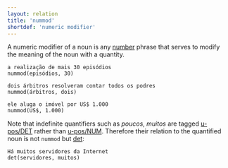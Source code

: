 ```yaml
---
layout: relation
title: 'nummod'
shortdef: 'numeric modifier'
---
```


A numeric modifier of a noun is any [number](u-pos/NUM) phrase
that serves to modify the meaning of the noun with a quantity. 

~~~ sdparse
a realização de mais 30 episódios
nummod(episódios, 30)
~~~

~~~ sdparse
dois árbitros resolveram contar todos os podres
nummod(árbitros, dois)
~~~

~~~ sdparse
ele aluga o imóvel por US$ 1.000
nummod(US$, 1.000)
~~~

Note that indefinite quantifiers such as _poucos_, _muitos_ are
tagged [u-pos/DET]() rather than [u-pos/NUM]().  Therefore their
relation to the quantified noun is not `nummod` but [det]():

~~~ sdparse
Há muitos servidores da Internet
det(servidores, muitos)
~~~

